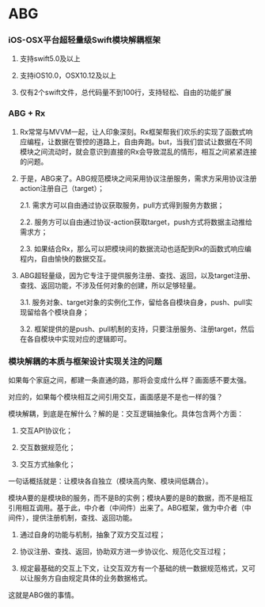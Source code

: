 # ABG

### iOS-OSX平台超轻量级Swift模块解耦框架

1. 支持swift5.0及以上

2. 支持iOS10.0，OSX10.12及以上

3. 仅有2个swift文件，总代码量不到100行，支持轻松、自由的功能扩展

### ABG + Rx

1. Rx常常与MVVM一起，让人印象深刻。Rx框架帮我们欢乐的实现了函数式响应编程，让数据在管控的道路上，自由奔跑。but，当我们尝试让数据在不同模块之间流动时，就会意识到直接的Rx会导致混乱的情形，相互之间紧紧连接的问题。
   
2. 于是，ABG来了。ABG规范模块之间采用协议注册服务，需求方采用协议注册action注册自己（target）；

   2.1. 需求方可以自由通过协议获取服务，pull方式得到服务方数据；

   2.2. 服务方可以自由通过协议-action获取target，push方式将数据主动推给需求方；

   2.3. 如果结合Rx，那么可以把模块间的数据流动也适配到Rx的函数式响应编程内，自由愉快的数据交互。
   
3. ABG超轻量级，因为它专注于提供服务注册、查找、返回，以及target注册、查找、返回功能，不涉及任何对象的创建，所以足够轻量。

   3.1. 服务对象、target对象的实例化工作，留给各自模块自身，push、pull实现留给各个模块自身；

   3.2. 框架提供的是push、pull机制的支持，只要注册服务、注册target，然后在各自模块中实现对应的逻辑即可。
   
### 模块解耦的本质与框架设计实现关注的问题

如果每个家庭之间，都建一条直通的路，那将会变成什么样？画面感不要太强。

对应的，如果每个模块相互之间引用交互，画面感是不是也一样的强？

模块解耦，到底是在解什么？解的是：交互逻辑抽象化。具体包含两个方面：

1. 交互API协议化；

2. 交互数据规范化；

3. 交互方式抽象化；

一句话概括就是：让模块各自独立（模块高内聚、模块间低耦合）。

模块A要的是模块B的服务，而不是B的实例；模块A要的是B的数据，而不是相互引用相互调用。基于此，中介者（中间件）出来了。ABG框架，做为中介者（中间件），提供注册机制，查找、返回功能。

1. 通过自身的功能与机制，抽象了双方交互过程；

2. 协议注册、查找、返回，协助双方进一步协议化、规范化交互过程；

3. 规定最基础的交互上下文，让交互双方有一个基础的统一数据规范格式，又可以让服务方自由规定具体的业务数据格式。

这就是ABG做的事情。

